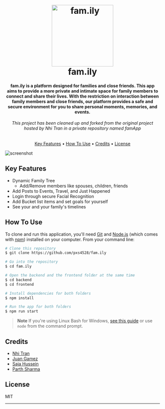 
<h1 align="center">
  <br>
  <a><img src="https://static.vecteezy.com/system/resources/previews/002/292/974/non_2x/happy-family-with-son-and-daughter-parents-hugging-children-illustration-vector.jpg" alt="fam.ily" width="200"></a>
  <br>
  fam.ily
  <br>
</h1>

<h4 align="center">fam.ily is a platform designed for families and close friends. This app aims to provide a more private and intimate space for family members to connect and share their lives. With the restriction on interaction between family members and close friends, our platform provides a safe and secure environment for you to share personal moments, memories, and events.</h4>

<h6 align="center">This project has been cleaned up and forked from the original project hosted by Nhi Tran in a private repository named famApp</h6>


<p align="center">
  <a href="#key-features">Key Features</a> •
  <a href="#how-to-use">How To Use</a> •
  <a href="#credits">Credits</a> •
  <a href="#license">License</a>
</p>

![screenshot](https://raw.githubusercontent.com/pxs4528/fam.ily/main/ScreenShot.jpg)

## Key Features

* Dynamic Family Tree 
  - Add/Remove members like spouses, children, friends
* Add Posts to Events, Travel, and Just Happened
* Login through secure Facial Recognition  
* Add Bucket list items and set goals for yourself
* See your and your family's timelines

## How To Use

To clone and run this application, you'll need [Git](https://git-scm.com) and [Node.js](https://nodejs.org/en/download/) (which comes with [npm](http://npmjs.com)) installed on your computer. From your command line:

```bash
# Clone this repository
$ git clone https://github.com/pxs4528/fam.ily

# Go into the repository
$ cd fam.ily

# Open the backend and the frontend folder at the same time
$ cd backend
$ cd frontend

# Install dependencies for both folders
$ npm install

# Run the app for both folders
$ npm run start
```

> **Note**
> If you're using Linux Bash for Windows, [see this guide](https://www.howtogeek.com/261575/how-to-run-graphical-linux-desktop-applications-from-windows-10s-bash-shell/) or use `node` from the command prompt.



## Credits

- [Nhi Tran](https://github.com/nhitran26197)
- [Juan Gamez](https://github.com/froppyboppy)
- [Saja Hussein](https://github.com/Iremiaa)
- [Parth Sharma](https://github.com/pxs4528)



## License

MIT

---
